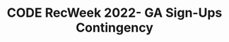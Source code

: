 ---
title: CODE RecWeek 2022- GA Sign-Ups Contingency
redirect_to: https://forms.gle/vAgvzBZMDmk2V66GA
redirect_from: 
  - /RW22GASignupsBackup
  - /rw22gasignupsbackup
---